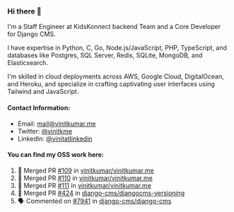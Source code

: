 ### Hi there 👋

I'm a Staff Engineer at KidsKonnect backend Team and a Core Developer for Django CMS.

I have expertise in Python, C, Go, Node.js/JavaScript, 
PHP, TypeScript, and databases like Postgres, SQL Server, Redis, 
SQLite, MongoDB, and Elasticsearch. 

I'm skilled in cloud deployments across AWS, Google Cloud, 
DigitalOcean, and Heroku, and specialize in crafting captivating 
user interfaces using Tailwind and JavaScript. 

#### Contact Information:

- Email: <a href="mailto:mail@vinitkumar.me">mail@vinitkumar.me</a>
- Twitter: [@vinitkme](https://twitter.com/vinitkme)
- LinkedIn: [@vinitatlinkedin](https://www.linkedin.com/in/vinitatlinkedin/)  

#### You can find my OSS work here:

<!--START_SECTION:activity-->
1. 🎉 Merged PR [#109](https://github.com/vinitkumar/vinitkumar.me/pull/109) in [vinitkumar/vinitkumar.me](https://github.com/vinitkumar/vinitkumar.me)
2. 🎉 Merged PR [#110](https://github.com/vinitkumar/vinitkumar.me/pull/110) in [vinitkumar/vinitkumar.me](https://github.com/vinitkumar/vinitkumar.me)
3. 🎉 Merged PR [#111](https://github.com/vinitkumar/vinitkumar.me/pull/111) in [vinitkumar/vinitkumar.me](https://github.com/vinitkumar/vinitkumar.me)
4. 🎉 Merged PR [#424](https://github.com/django-cms/djangocms-versioning/pull/424) in [django-cms/djangocms-versioning](https://github.com/django-cms/djangocms-versioning)
5. 🗣 Commented on [#7941](https://github.com/django-cms/django-cms/pull/7941#issuecomment-2381966934) in [django-cms/django-cms](https://github.com/django-cms/django-cms)
<!--END_SECTION:activity-->
